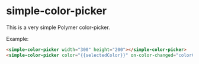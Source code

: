 # simple-color-picker

This is a very simple Polymer color-picker.

Example:

```html
<simple-color-picker width="300" height="200"></simple-color-picker>
<simple-color-picker color="{{selectedColor}}" on-color-changed="colorChanged"></simple-color-picker>
```
